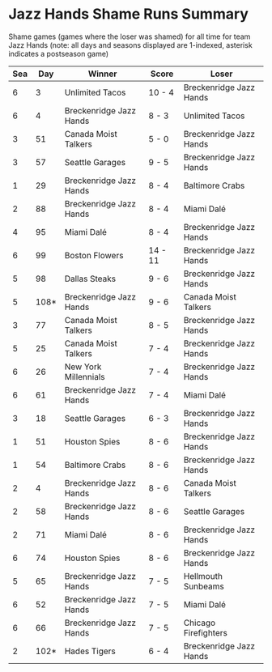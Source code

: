 # Jazz Hands Shame Runs Summary



Shame games (games where the loser was shamed) for all time for team Jazz Hands (note: all days and seasons displayed are 1-indexed, asterisk indicates a postseason game)


| Sea | Day | Winner | Score | Loser | 
| ------ |------ |------ |------ |------ |
| 6 | 3 | Unlimited Tacos | 10 - 4 | Breckenridge Jazz Hands | 
| 6 | 4 | Breckenridge Jazz Hands | 8 - 3 | Unlimited Tacos | 
| 3 | 51 | Canada Moist Talkers | 5 - 0 | Breckenridge Jazz Hands | 
| 3 | 57 | Seattle Garages | 9 - 5 | Breckenridge Jazz Hands | 
| 1 | 29 | Breckenridge Jazz Hands | 8 - 4 | Baltimore Crabs | 
| 2 | 88 | Breckenridge Jazz Hands | 8 - 4 | Miami Dalé | 
| 4 | 95 | Miami Dalé | 8 - 4 | Breckenridge Jazz Hands | 
| 6 | 99 | Boston Flowers | 14 - 11 | Breckenridge Jazz Hands | 
| 5 | 98 | Dallas Steaks | 9 - 6 | Breckenridge Jazz Hands | 
| 5 | 108* | Breckenridge Jazz Hands | 9 - 6 | Canada Moist Talkers | 
| 3 | 77 | Canada Moist Talkers | 8 - 5 | Breckenridge Jazz Hands | 
| 5 | 25 | Canada Moist Talkers | 7 - 4 | Breckenridge Jazz Hands | 
| 6 | 26 | New York Millennials | 7 - 4 | Breckenridge Jazz Hands | 
| 6 | 61 | Breckenridge Jazz Hands | 7 - 4 | Miami Dalé | 
| 3 | 18 | Seattle Garages | 6 - 3 | Breckenridge Jazz Hands | 
| 1 | 51 | Houston Spies | 8 - 6 | Breckenridge Jazz Hands | 
| 1 | 54 | Baltimore Crabs | 8 - 6 | Breckenridge Jazz Hands | 
| 2 | 4 | Breckenridge Jazz Hands | 8 - 6 | Canada Moist Talkers | 
| 2 | 58 | Breckenridge Jazz Hands | 8 - 6 | Seattle Garages | 
| 2 | 71 | Miami Dalé | 8 - 6 | Breckenridge Jazz Hands | 
| 6 | 74 | Houston Spies | 8 - 6 | Breckenridge Jazz Hands | 
| 5 | 65 | Breckenridge Jazz Hands | 7 - 5 | Hellmouth Sunbeams | 
| 6 | 52 | Breckenridge Jazz Hands | 7 - 5 | Miami Dalé | 
| 6 | 66 | Breckenridge Jazz Hands | 7 - 5 | Chicago Firefighters | 
| 2 | 102* | Hades Tigers | 6 - 4 | Breckenridge Jazz Hands | 


